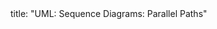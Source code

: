 <frontmatter>
title: "UML: Sequence Diagrams: Parallel Paths"
</frontmatter>

<include src="navbar.md" boilerplate />

<include src="unit-inPage-asFlat.md" boilerplate />